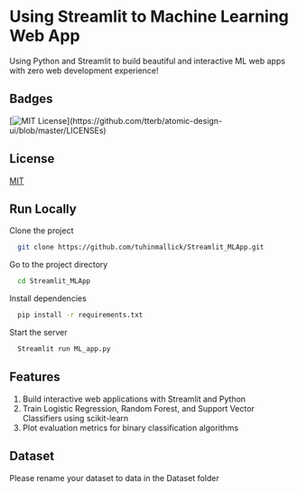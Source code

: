 
# Using Streamlit to Machine Learning Web App

Using Python and Streamlit to build beautiful and interactive ML web apps with zero web development experience!



## Badges


[![MIT License](https://img.shields.io/apm/l/atomic-design-ui.svg?)](https://github.com/tterb/atomic-design-ui/blob/master/LICENSEs)

## License

[MIT](https://choosealicense.com/licenses/mit/)

  
## Run Locally

Clone the project

```bash
  git clone https://github.com/tuhinmallick/Streamlit_MLApp.git
```

Go to the project directory

```bash
  cd Streamlit_MLApp
```

Install dependencies

```bash
  pip install -r requirements.txt
```

Start the server

```bash
  Streamlit run ML_app.py
```

  
## Features

1. Build interactive web applications with Streamlit and Python
2. Train Logistic Regression, Random Forest, and Support Vector Classifiers using scikit-learn
3. Plot evaluation metrics for binary classification algorithms

  
## Dataset

Please rename your dataset to data in the Dataset folder
  